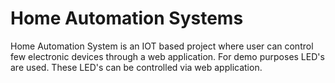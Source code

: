 # Home Automation Systems
Home Automation System is an IOT based project where user can control few electronic devices through a web application. 
For demo purposes LED's are used. These LED's can be controlled via web application.